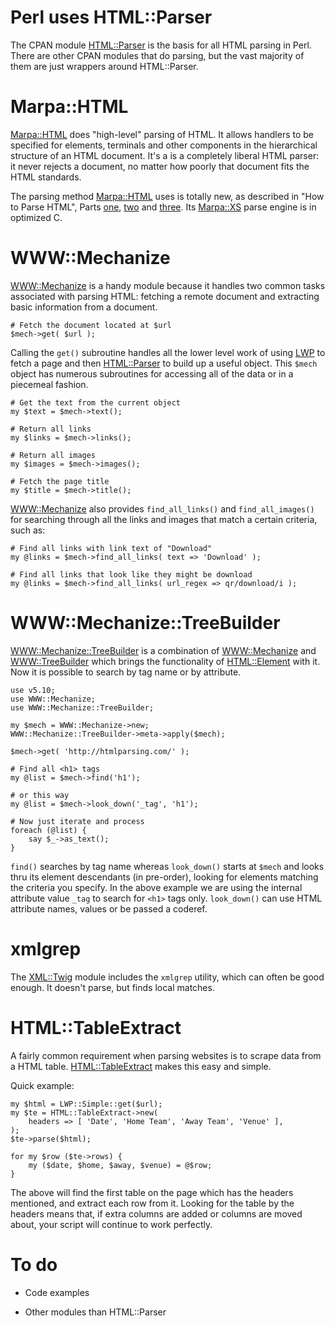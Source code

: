 # Perl uses HTML::Parser

The CPAN module [HTML::Parser][6] is the basis for all HTML parsing
in Perl.  There are other CPAN modules that do parsing, but the
vast majority of them are just wrappers around HTML::Parser.

# Marpa::HTML

[Marpa::HTML][1] does "high-level" parsing of HTML.  It allows
handlers to be specified for elements, terminals and other components
in the hierarchical structure of an HTML document.  It's a is a
completely liberal HTML parser: it never rejects a document, no
matter how poorly that document fits the HTML standards.

The parsing method [Marpa::HTML][1] uses is totally new, as described
in "How to Parse HTML", Parts [one][2], [two][3] and [three][4].
Its [Marpa::XS][5] parse engine is in optimized C.

# WWW::Mechanize

[WWW::Mechanize][7] is a handy module because it handles two common
tasks associated with parsing HTML: fetching a remote document and
extracting basic information from a document.

    # Fetch the document located at $url
    $mech->get( $url );

Calling the `get()` subroutine handles all the lower level work of
using [LWP](https://metacpan.org/module/LWP) to fetch a page and
then [HTML::Parser][6] to build up a useful object. This `$mech`
object has numerous subroutines for accessing all of the data or
in a piecemeal fashion.

    # Get the text from the current object
    my $text = $mech->text();

    # Return all links
    my $links = $mech->links();

    # Return all images
    my $images = $mech->images();

    # Fetch the page title
    my $title = $mech->title();

[WWW::Mechanize][7] also provides `find_all_links()` and
`find_all_images()` for searching through all the links and images
that match a certain criteria, such as:

    # Find all links with link text of "Download"
    my @links = $mech->find_all_links( text => 'Download' );

    # Find all links that look like they might be download
    my @links = $mech->find_all_links( url_regex => qr/download/i );

# WWW::Mechanize::TreeBuilder

[WWW::Mechanize::TreeBuilder][8] is a combination of [WWW::Mechanize][7]
and [WWW::TreeBuilder][9] which brings the functionality of
[HTML::Element][10] with it. Now it is possible to search by tag
name or by attribute.

    use v5.10;
    use WWW::Mechanize;
    use WWW::Mechanize::TreeBuilder;

    my $mech = WWW::Mechanize->new;
    WWW::Mechanize::TreeBuilder->meta->apply($mech);

    $mech->get( 'http://htmlparsing.com/' );

    # Find all <h1> tags
    my @list = $mech->find('h1');

    # or this way
    my @list = $mech->look_down('_tag', 'h1');

    # Now just iterate and process
    foreach (@list) {
        say $_->as_text();
    }

`find()` searches by tag name whereas `look_down()` starts at `$mech`
and looks thru its element descendants (in pre-order), looking for
elements matching the criteria you specify. In the above example
we are using the internal attribute value `_tag` to search for
`<h1>` tags only. `look_down()` can use HTML attribute names, values
or be passed a coderef.

# xmlgrep

The [XML::Twig](http://search.cpan.org/dist/XML-Twig) module includes the
`xmlgrep` utility, which can often be good enough.  It doesn't parse,
but finds local matches.


# HTML::TableExtract

A fairly common requirement when parsing websites is to scrape data from a HTML
table.  [HTML::TableExtract](http://search.cpan.org/dist/HTML-TableExtract)
makes this easy and simple.

Quick example:

    my $html = LWP::Simple::get($url);
    my $te = HTML::TableExtract->new(
        headers => [ 'Date', 'Home Team', 'Away Team', 'Venue' ],
    );
    $te->parse($html);

    for my $row ($te->rows) {
        my ($date, $home, $away, $venue) = @$row;
    }

The above will find the first table on the page which has the headers mentioned,
and extract each row from it.  Looking for the table by the headers means that,
if extra columns are added or columns are moved about, your script will continue
to work perfectly.


# To do

* Code examples
* Other modules than HTML::Parser

  [1]: https://metacpan.org/module/Marpa::HTML "Marpa::HTML"
  [2]: http://blogs.perl.org/users/jeffrey_kegler/2011/11/how-to-parse-html.html "How to Parse HTML 1"
  [3]: http://blogs.perl.org/users/jeffrey_kegler/2011/12/how-to-parse-html-part-2.html "How to Parse HTML 2"
  [4]: http://blogs.perl.org/users/jeffrey_kegler/2011/12/how-to-parse-html-part-3.html "How to Parse HTML 3"
  [5]: https://metacpan.org/module/Marpa::XS "Marpa::XS"
  [6]: http://search.cpan.org/dist/HTML-Parser/
  [7]: https://metacpan.org/module/WWW::Mechanize
  [8]: https://metacpan.org/module/WWW::Mechanize::TreeBuilder
  [9]: https://metacpan.org/module/HTML::TreeBuilder
  [10]: https://metacpan.org/module/HTML::Element
